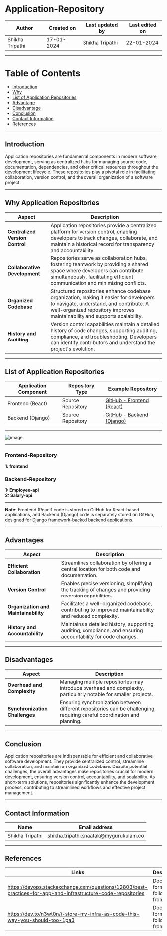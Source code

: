 # Application-Repository


| Author |	Created on | Last updated by | Last edited on |
|--------|-------------|-----------------|----------------|
| Shikha Tripathi| 17-01-2024  |  Shikha Tripathi | 22-01-2024     |

***
# Table of Contents

+ [Introduction](#Introduction)
+ [Why](#Why)
+ [List of Application Repositories](#ListofApplicatioREpositories)
+ [Advantage](#Advantage)
+ [Disadvantage](#Disadvantage)
+ [Conclusion](#Conclusion)
+ [Contact Information](#Contact_Information)
+ [References](#References)  
***


## Introduction
   Application repositories are fundamental components in modern software development, serving as centralized hubs for managing source code, 
   documentation, dependencies, and other critical resources throughout the development lifecycle. These repositories play a pivotal role in 
   facilitating collaboration, version control, and the overall organization of a software project.

   ----------------------------------------------------------------------------------------------------------------------------------------------

   ## Why Application Repositories
  
  | Aspect | Description  |
  |--------|--------------|
  |**Centralized Version Control**| Application repositories provide a centralized platform for version control, enabling developers to track changes, collaborate, and maintain a historical record for transparency and accountability. |
  | **Collaborative Development**|	Repositories serve as collaboration hubs, fostering teamwork by providing a shared space where developers can contribute simultaneously, facilitating efficient communication and minimizing conflicts. |
  | **Organized Codebase** |	Structured repositories enhance codebase organization, making it easier for developers to navigate, understand, and contribute. A well-organized repository improves maintainability and supports scalability. |
  | **History and Auditing** | Version control capabilities maintain a detailed history of code changes, supporting auditing, compliance, and troubleshooting. Developers can identify contributors and understand the project's evolution. |
  
-----------------------------------------------------------------------------------------------------------------------------------------------

## List of Application Repositories

 
| Application Component | Repository Type   | Example Repository                                       |
|-----------------------|-------------------|-----------------------------------------------------------|
| Frontend (React)      | Source Repository | [GitHub - Frontend (React)](https://github.com/example/frontend-react) |
| Backend (Django)      | Source Repository | [GitHub - Backend (Django)](https://github.com/example/backend-django)  |

***

![image](https://github.com/avengers-p7/Documentation/assets/156056746/0325245e-1b6e-4432-bf77-003609692384)

***


### Frontend-Repository

**1: frontend**

### Backend-Repository

 **1: Employee-api**  
 **2: Salary-api**

 ***


**Note:**
  Frontend (React) code is stored on GitHub for React-based applications, and Backend (Django) code is separately stored on GitHub, designed 
  for Django framework-backed backend applications. 

 
-----------------------------------------------------------------------------------------------------------------------------------------------          
## Advantages

| Aspect	| Description |
|--------|-------------|
| **Efficient Collaboration**	| Streamlines collaboration by offering a central location for both code and documentation. |
| **Version Control**	| Enables precise versioning, simplifying the tracking of changes and providing reversion capabilities. |
| **Organization and Maintainability** | Facilitates a well-organized codebase, contributing to improved maintainability and reduced complexity. |
| **History and Accountability** | Maintains a detailed history, supporting auditing, compliance, and ensuring accountability for code changes. |


-----------------------------------------------------------------------------------------------------------------------------------------------

## Disadvantages

| Aspect	| Description |
|--------|-------------|
| **Overhead and Complexity**	| Managing multiple repositories may introduce overhead and complexity, particularly notable for smaller projects. |
| **Synchronization Challenges**| Ensuring synchronization between different repositories can be challenging, requiring careful coordination and planning. |



------------------------------------------------------------------------------------------------------------------------------------------------


## Conclusion
   Application repositories are indispensable for efficient and collaborative software development. They provide centralized control, 
   streamline collaboration, and maintain an organized codebase. Despite potential challenges, the overall advantages make repositories 
   crucial for modern development, ensuring version control, accountability, and scalability. As short-term solutions, repositories 
   significantly enhance the development process, contributing to streamlined workflows and effective project management.

***

## Contact Information
   | Name	| Email address |
   |--------|---------------|
   | Shikha Tripathi | shikha.tripathi.snaatak@mygurukulam.co |



------------------------------------------------------------------------------------------------------------------------------------------------


## References

| Links	| Descriptions |
|--------|--------------|
| https://devops.stackexchange.com/questions/12803/best-practices-for-app-and-infrastructure-code-repositories| Document format followed from this link |
| https://dev.to/n3wt0n/i-store-my-infra-as-code-this-way-you-should-too-1pa3 | Document format followed from this link |
